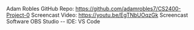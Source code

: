 Adam Robles 
GitHub Repo: https://github.com/adamrobles7/CS2400-Project-0
Screencast Video: https://youtu.be/EgTNbUOqzGk
Screencast Software OBS Studio -- IDE: VS Code

